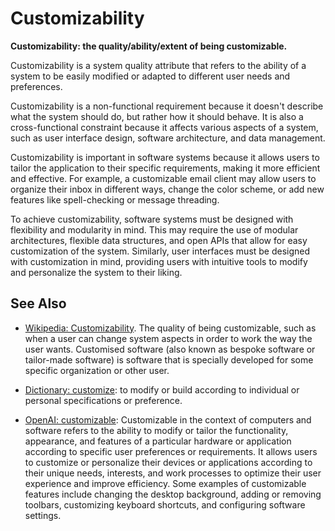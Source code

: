 # Customizability

**Customizability: the quality/ability/extent of being customizable.**

<span data-chatgpt-prompt="explain customizability (system quality attribute, cross-functional constraint, non-functional requirement)">

Customizability is a system quality attribute that refers to the ability of a system to be easily modified or adapted to different user needs and preferences.

Customizability is a non-functional requirement because it doesn't describe what the system should do, but rather how it should behave. It is also a cross-functional constraint because it affects various aspects of a system, such as user interface design, software architecture, and data management.

Customizability is important in software systems because it allows users to tailor the application to their specific requirements, making it more efficient and effective. For example, a customizable email client may allow users to organize their inbox in different ways, change the color scheme, or add new features like spell-checking or message threading.

To achieve customizability, software systems must be designed with flexibility and modularity in mind. This may require the use of modular architectures, flexible data structures, and open APIs that allow for easy customization of the system. Similarly, user interfaces must be designed with customization in mind, providing users with intuitive tools to modify and personalize the system to their liking.

</span>

## See Also

* [Wikipedia: Customizability](https://wikipedia.org/wiki/Customizability). The quality of being customizable, such as when a user can change system aspects in order to work the way the user wants. Customised software (also known as bespoke software or tailor-made software) is software that is specially developed for some specific organization or other user.

* [Dictionary: customize](https://www.dictionary.com/browse/customize): to modify or build according to individual or personal specifications or preference.

* [OpenAI: customizable](https:://openai.com): <span data-chatgpt-prompt="define customizable (computers and software)">Customizable in the context of computers and software refers to the ability to modify or tailor the functionality, appearance, and features of a particular hardware or application according to specific user preferences or requirements. It allows users to customize or personalize their devices or applications according to their unique needs, interests, and work processes to optimize their user experience and improve efficiency. Some examples of customizable features include changing the desktop background, adding or removing toolbars, customizing keyboard shortcuts, and configuring software settings.</span>

